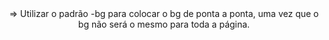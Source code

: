 <header class="header-bg">
=> Utilizar o padrão -bg para colocar o bg de ponta a ponta, uma vez que o bg não será o mesmo para toda a página.